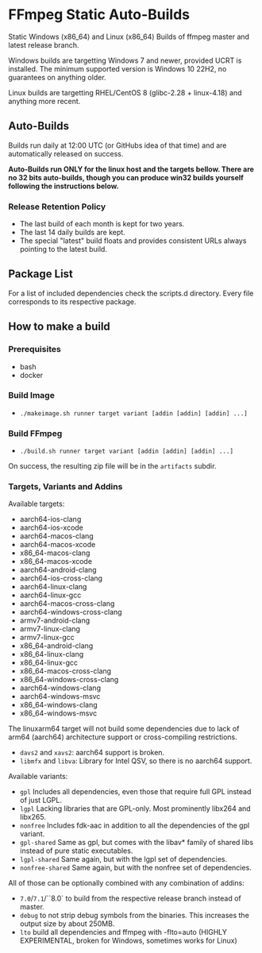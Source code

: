 # FFmpeg Static Auto-Builds

Static Windows (x86_64) and Linux (x86_64) Builds of ffmpeg master and latest release branch.

Windows builds are targetting Windows 7 and newer, provided UCRT is installed.
The minimum supported version is Windows 10 22H2, no guarantees on anything older.

Linux builds are targetting RHEL/CentOS 8 (glibc-2.28 + linux-4.18) and anything more recent.

## Auto-Builds

Builds run daily at 12:00 UTC (or GitHubs idea of that time) and are automatically released on success.

**Auto-Builds run ONLY for the linux host and the targets bellow. There are no 32 bits auto-builds, though you can produce win32 builds yourself following the instructions below.**

### Release Retention Policy

- The last build of each month is kept for two years.
- The last 14 daily builds are kept.
- The special "latest" build floats and provides consistent URLs always pointing to the latest build.

## Package List

For a list of included dependencies check the scripts.d directory.
Every file corresponds to its respective package.

## How to make a build

### Prerequisites

* bash
* docker

### Build Image

* `./makeimage.sh runner target variant [addin [addin] [addin] ...]`

### Build FFmpeg

* `./build.sh runner target variant [addin [addin] [addin] ...]`

On success, the resulting zip file will be in the `artifacts` subdir.

### Targets, Variants and Addins

Available targets:
* aarch64-ios-clang
* aarch64-ios-xcode
* aarch64-macos-clang
* aarch64-macos-xcode
* x86_64-macos-clang
* x86_64-macos-xcode
* aarch64-android-clang
* aarch64-ios-cross-clang
* aarch64-linux-clang
* aarch64-linux-gcc
* aarch64-macos-cross-clang
* aarch64-windows-cross-clang
* armv7-android-clang
* armv7-linux-clang
* armv7-linux-gcc
* x86_64-android-clang
* x86_64-linux-clang
* x86_64-linux-gcc
* x86_64-macos-cross-clang
* x86_64-windows-cross-clang
* aarch64-windows-clang
* aarch64-windows-msvc
* x86_64-windows-clang
* x86_64-windows-msvc

The linuxarm64 target will not build some dependencies due to lack of arm64 (aarch64) architecture support or cross-compiling restrictions.

* `davs2` and `xavs2`: aarch64 support is broken.
* `libmfx` and `libva`: Library for Intel QSV, so there is no aarch64 support.

Available variants:
* `gpl` Includes all dependencies, even those that require full GPL instead of just LGPL.
* `lgpl` Lacking libraries that are GPL-only. Most prominently libx264 and libx265.
* `nonfree` Includes fdk-aac in addition to all the dependencies of the gpl variant.
* `gpl-shared` Same as gpl, but comes with the libav* family of shared libs instead of pure static executables.
* `lgpl-shared` Same again, but with the lgpl set of dependencies.
* `nonfree-shared` Same again, but with the nonfree set of dependencies.

All of those can be optionally combined with any combination of addins:
* `7.0`/`7.1`/``8.0` to build from the respective release branch instead of master.
* `debug` to not strip debug symbols from the binaries. This increases the output size by about 250MB.
* `lto` build all dependencies and ffmpeg with -flto=auto (HIGHLY EXPERIMENTAL, broken for Windows, sometimes works for Linux)
